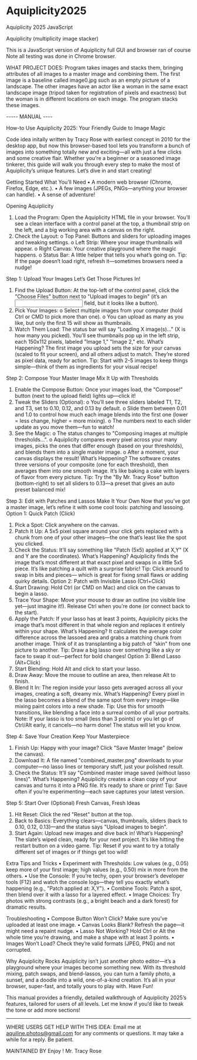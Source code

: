 # Aquiplicity2025
Aquiplicity 2025 JavaScript

Aquiplicity (multiplicity image stacker)

This is a JavaScript version of Aquiplicity full GUI and browser ran of course
Note all testing was done in Chrome browser.

WHAT PROJECT DOES: Program takes images and stacks them, bringing attributes of all images to a master image and combining them. The first image is a baseline called image0.jpg such as an empty picture of a landscape. The other images have an actor like a woman in the same exact landscape image (tripod taken for registration of pixels and exactness) but the woman is in different locations on each image. The program stacks these images.

----- MANUAL ----

How-to Use Aquiplicity 2025: Your Friendly Guide to Image Magic

Code idea initally written by Tracy Rose with earliest concept in 2010 for the desktop app, but now this browser-based tool lets you transform a bunch of images into something totally new and exciting—all with just a few clicks and some creative flair. Whether you’re a beginner or a seasoned image tinkerer, this guide will walk you through every step to make the most of Aquiplicity’s unique features. Let’s dive in and start creating!

Getting Started
What You’ll Need
•	A modern web browser (Chrome, Firefox, Edge, etc.).
•	A few images (JPEGs, PNGs—anything your browser can handle).
•	A sense of adventure!

Opening Aquiplicity
1.	Load the Program: Open the Aquiplicity HTML file in your browser. You’ll see a clean interface with a control panel at the top, a thumbnail strip on the left, and a big working area with a canvas on the right.
2.	Check the Layout: 
o	Top Panel: Buttons and sliders for uploading images and tweaking settings.
o	Left Strip: Where your image thumbnails will appear.
o	Right Canvas: Your creative playground where the magic happens.
o	Status Bar: A little helper that tells you what’s going on.
Tip: If the page doesn’t load right, refresh it—sometimes browsers need a nudge!

Step 1: Upload Your Images
Let’s Get Those Pictures In!
1.	Find the Upload Button: At the top-left of the control panel, click the "Choose Files" button next to "Upload images to begin" (it’s an <input> field, but it looks like a button).
2.	Pick Your Images: 
o	Select multiple images from your computer (hold Ctrl or CMD to pick more than one).
o	You can upload as many as you like, but only the first 15 will show as thumbnails.
3.	Watch Them Load: The status bar will say "Loading X image(s)…" (X is how many you picked). You’ll see thumbnails pop up in the left strip, each 150x112 pixels, labeled "Image 1," "Image 2," etc.
What’s Happening?
The first image you upload sets the size for your canvas (scaled to fit your screen), and all others adjust to match. They’re stored as pixel data, ready for action.
Tip: Start with 2-5 images to keep things simple—think of them as ingredients for your visual recipe!

Step 2: Compose Your Master Image
Mix It Up with Thresholds
1.	Enable the Compose Button: Once your images load, the "Compose!" button (next to the upload field) lights up—click it!
2.	Tweak the Sliders (Optional):
o	You’ll see three sliders labeled T1, T2, and T3, set to 0.10, 0.12, and 0.13 by default.
o	Slide them between 0.01 and 1.0 to control how much each image blends into the first one (lower = less change, higher = more mixing).
o	The numbers next to each slider update as you move them—fun to watch!
3.	See the Magic: 
o	The status changes to "Composing images at multiple thresholds…".
o	Aquiplicity compares every pixel across your many images, picks the ones that differ enough (based on your thresholds), and blends them into a single master image.
o	After a moment, your canvas displays the result!
What’s Happening?
The software creates three versions of your composite (one for each threshold), then averages them into one smooth image. It’s like baking a cake with layers of flavor from every picture.
Tip: Try the "By Mr. Tracy Rose" button (bottom-right) to set all sliders to 0.13—a preset that gives an auto preset balanced mix!

Step 3: Edit with Patches and Lassos
Make It Your Own
Now that you’ve got a master image, let’s refine it with some cool tools: patching and lassoing.
Option 1: Quick Patch (Click)
1.	Pick a Spot: Click anywhere on the canvas.
2.	Patch It Up: A 5x5 pixel square around your click gets replaced with a chunk from one of your other images—the one that’s least like the spot you clicked.
3.	Check the Status: It’ll say something like "Patch (5x5) applied at X,Y" (X and Y are the coordinates).
What’s Happening?
Aquiplicity finds the image that’s most different at that exact pixel and swaps in a little 5x5 piece. It’s like patching a quilt with a surprise fabric!
Tip: Click around to swap in bits and pieces— which is great for fixing small flaws or adding quirky details.
Option 2: Patch with Invisible Lasso (Ctrl+Click)
1.	Start Drawing: Hold Ctrl (or CMD on Mac) and click on the canvas to begin a lasso.
2.	Trace Your Shape: Move your mouse to draw an outline (no visible line yet—just imagine it!). Release Ctrl when you’re done (or connect back to the start).
3.	Apply the Patch: If your lasso has at least 3 points, Aquiplicity picks the image that’s most different in that whole region and replaces it entirely within your shape.
What’s Happening?
It calculates the average color difference across the lassoed area and grabs a matching chunk from another image. Think of it as transplanting a big patch of “skin” from one picture to another.
Tip: Draw a big lasso over something like a sky or face to swap it out—perfect for bold changes!
Option 3: Blend Lasso (Alt+Click)
1.	Start Blending: Hold Alt and click to start your lasso.
2.	Draw Away: Move the mouse to outline an area, then release Alt to finish.
3.	Blend It In: The region inside your lasso gets averaged across all your images, creating a soft, dreamy mix.
What’s Happening?
Every pixel in the lasso becomes a blend of the same spot from every image—like mixing paint colors into a new shade.
Tip: Use this for smooth transitions, like blending a face into a surreal combo of all your portraits.
Note: If your lasso is too small (less than 3 points) or you let go of Ctrl/Alt early, it cancels—no harm done! The status will let you know.

Step 4: Save Your Creation
Keep Your Masterpiece
1.	Finish Up: Happy with your image? Click "Save Master Image" (below the canvas).
2.	Download It: A file named "combined_master.png" downloads to your computer—no lasso lines or temporary stuff, just your polished result.
3.	Check the Status: It’ll say "Combined master image saved (without lasso lines)".
What’s Happening?
Aquiplicity creates a clean copy of your canvas and turns it into a PNG file. It’s ready to share or print!
Tip: Save often if you’re experimenting—each save captures your latest version.

Step 5: Start Over (Optional)
Fresh Canvas, Fresh Ideas
1.	Hit Reset: Click the red "Reset" button at the top.
2.	Back to Basics: Everything clears—canvas, thumbnails, sliders (back to 0.10, 0.12, 0.13)—and the status says "Upload images to begin".
3.	Start Again: Upload new images and dive back in!
What’s Happening?
The slate’s wiped clean, ready for your next project. It’s like hitting the restart button on a video game.
Tip: Reset if you want to try a totally different set of images or if things get too wild!

Extra Tips and Tricks
•	Experiment with Thresholds: Low values (e.g., 0.05) keep more of your first image; high values (e.g., 0.50) mix in more from the others.
•	Use the Console: If you’re techy, open your browser’s developer tools (F12) and watch the console logs—they tell you exactly what’s happening (e.g., "Patch applied at: X,Y").
•	Combine Tools: Patch a spot, then blend over it with a lasso for a layered effect.
•	Image Choices: Try photos with strong contrasts (e.g., a bright beach and a dark forest) for dramatic results.

Troubleshooting
•	Compose Button Won’t Click? Make sure you’ve uploaded at least one image.
•	Canvas Looks Blank? Refresh the page—it might need a repaint nudge.
•	Lasso Not Working? Hold Ctrl or Alt the whole time you’re drawing, and make a shape with at least 3 points.
•	Images Won’t Load? Check they’re valid formats (JPEG, PNG) and not corrupted.

Why Aquiplicity Rocks
Aquiplicity isn’t just another photo editor—it’s a playground where your images become something new. With its threshold mixing, patch swaps, and blend-lassos, you can turn a family photo, a sunset, and a doodle into a wild, one-of-a-kind creation. It’s all in your browser, super-fast, and totally yours to play with.
Have Fun!

This manual provides a friendly, detailed walkthrough of Aquiplicity 2025’s features, tailored for users of all levels. Let me know if you’d like to tweak the tone or add more sections!

----



WHERE USERS GET HELP WITH THIS IDEA: 
Email me at aquiline.photos@gmail.com for any comments or questions. It may take a while for a reply. Be patient.

MAINTAINED BY
Enjoy ! Mr. Tracy Rose
